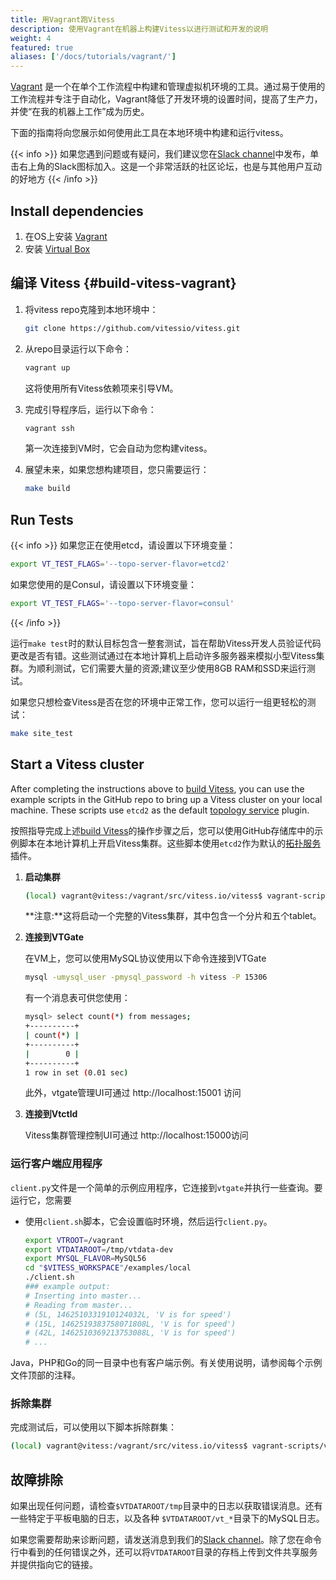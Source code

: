 ```yaml
---
title: 用Vagrant跑Vitess
description: 使用Vagrant在机器上构建Vitess以进行测试和开发的说明
weight: 4
featured: true
aliases: ['/docs/tutorials/vagrant/']
---
```


[Vagrant](https://www.vagrantup.com/) 是一个在单个工作流程中构建和管理虚拟机环境的工具。通过易于使用的工作流程并专注于自动化，Vagrant降低了开发环境的设置时间，提高了生产力，并使“在我的机器上工作”成为历史。

下面的指南将向您展示如何使用此工具在本地环境中构建和运行vitess。

{{< info >}}
如果您遇到问题或有疑问，我们建议您在[Slack channel](https://vitess.slack.com)中发布，单击右上角的Slack图标加入。这是一个非常活跃的社区论坛，也是与其他用户互动的好地方
{{< /info >}}

## Install dependencies

1. 在OS上安装 [Vagrant](https://www.vagrantup.com/downloads.html) 
1. 安装 [Virtual Box](https://www.virtualbox.org/)


## 编译 Vitess {#build-vitess-vagrant}

1. 将vitess repo克隆到本地环境中：

    ```sh
    git clone https://github.com/vitessio/vitess.git 
    ```

2. 从repo目录运行以下命令：

    ```sh
    vagrant up
    ```
    
    这将使用所有Vitess依赖项来引导VM。

3. 完成引导程序后，运行以下命令：

    ```sh
    vagrant ssh
    ```

    第一次连接到VM时，它会自动为您构建vitess。

4. 展望未来，如果您想构建项目，您只需要运行：
    ```sh
    make build
    ```

## Run Tests

{{< info >}}
如果您正在使用etcd，请设置以下环境变量：

```sh
export VT_TEST_FLAGS='--topo-server-flavor=etcd2'
```

如果您使用的是Consul，请设置以下环境变量：

```sh
export VT_TEST_FLAGS='--topo-server-flavor=consul'
```
{{< /info >}}

运行`make test`时的默认目标包含一整套测试，旨在帮助Vitess开发人员验证代码更改是否有错。这些测试通过在本地计算机上启动许多服务器来模拟小型Vitess集群。为顺利测试，它们需要大量的资源;建议至少使用8GB RAM和SSD来运行测试。

如果您只想检查Vitess是否在您的环境中正常工作，您可以运行一组更轻松的测试：

```sh
make site_test
```

## Start a Vitess cluster

After completing the instructions above to [build Vitess](#build-vitess-vagrant), you can use the example scripts in the GitHub repo to bring up a Vitess cluster on your local machine. These scripts use `etcd2` as the default [topology service](../../concepts/topology-service) plugin.

按照指导完成上述[build Vitess](#build-vitess-vagrant)的操作步骤之后，您可以使用GitHub存储库中的示例脚本在本地计算机上开启Vitess集群。这些脚本使用`etcd2`作为默认的[拓扑服务](../../concepts/topology-service)插件。


1. **启动集群**

    ```sh
    (local) vagrant@vitess:/vagrant/src/vitess.io/vitess$ vagrant-scripts/vitess/start.sh
    ```
    **注意:**这将启动一个完整的Vitess集群，其中包含一个分片和五个tablet。

2. **连接到VTGate**
   
    
    在VM上，您可以使用MySQL协议使用以下命令连接到VTGate
    
    ```sh
    mysql -umysql_user -pmysql_password -h vitess -P 15306
    ``` 
    有一个消息表可供您使用：

    ```sh
    mysql> select count(*) from messages;
    +----------+
    | count(*) |
    +----------+
    |        0 |
    +----------+
    1 row in set (0.01 sec)
    ```

    此外，vtgate管理UI可通过 http://localhost:15001 访问
   
3. **连接到Vtctld**
    
    Vitess集群管理控制UI可通过 http://localhost:15000访问
   

### 运行客户端应用程序

`client.py`文件是一个简单的示例应用程序，它连接到`vtgate`并执行一些查询。要运行它，您需要

* 使用`client.sh`脚本，它会设置临时环境，然后运行`client.py`。


    ```sh
    export VTROOT=/vagrant
    export VTDATAROOT=/tmp/vtdata-dev
    export MYSQL_FLAVOR=MySQL56
    cd "$VITESS_WORKSPACE"/examples/local
    ./client.sh
    ### example output:
    # Inserting into master...
    # Reading from master...
    # (5L, 1462510331910124032L, 'V is for speed')
    # (15L, 1462519383758071808L, 'V is for speed')
    # (42L, 1462510369213753088L, 'V is for speed')
    # ...
    ```
Java，PHP和Go的同一目录中也有客户端示例。有关使用说明，请参阅每个示例文件顶部的注释。

### 拆除集群

完成测试后，可以使用以下脚本拆除群集： 

```sh
(local) vagrant@vitess:/vagrant/src/vitess.io/vitess$ vagrant-scripts/vitess/stop.sh
```

## 故障排除

如果出现任何问题，请检查`$VTDATAROOT/tmp`目录中的日志以获取错误消息。还有一些特定于平板电脑的日志，以及各种 `$VTDATAROOT/vt_*`目录下的MySQL日志。

如果您需要帮助来诊断问题，请发送消息到我们的[Slack channel](https://vitess.slack.com)。除了您在命令行中看到的任何错误之外，还可以将`VTDATAROOT`目录的存档上传到文件共享服务并提供指向它的链接。

